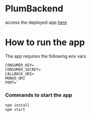 # PlumBackend
access the deployed app [here](https://plum-top-links.herokuapp.com) 
# How to run the app
The app requires the following env vars 
```
CONSUMER_KEY= 
CONSUMER_SECRET=
CALLBACK_URI=
MONGO_URI
PORT=
```
### Commands to start the app
```
npm install
npm start
```
